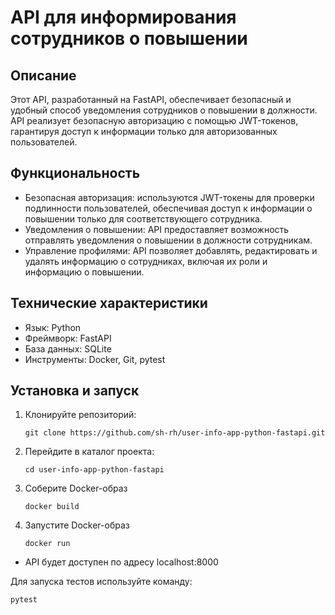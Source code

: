 # API для информирования сотрудников о повышении

## Описание

Этот API, разработанный на FastAPI, обеспечивает безопасный и удобный способ уведомления сотрудников о повышении в должности. API реализует безопасную авторизацию с помощью JWT-токенов, гарантируя доступ к информации только для авторизованных пользователей. 

## Функциональность

* Безопасная авторизация:  используются JWT-токены для проверки подлинности пользователей, обеспечивая доступ к информации о повышении только для соответствующего сотрудника.
* Уведомления о повышении: API предоставляет возможность отправлять уведомления о повышении в должности сотрудникам.
* Управление профилями: API позволяет  добавлять, редактировать и удалять информацию о сотрудниках, включая  их роли и информацию о повышении.

## Технические характеристики

* Язык: Python
* Фреймворк: FastAPI
* База данных: SQLite
* Инструменты: Docker, Git, pytest

## Установка и запуск

1. Клонируйте репозиторий:
   ```
   git clone https://github.com/sh-rh/user-info-app-python-fastapi.git
   ```
2. Перейдите в каталог проекта:
   ```
   cd user-info-app-python-fastapi
   ```
3. Соберите Docker-образ
   ```
   docker build
   ```
4. Запустите Docker-образ
   ```
   docker run
   ```
 - API будет доступен по адресу localhost:8000


Для запуска тестов используйте команду:

   ```
   pytest
   ```
